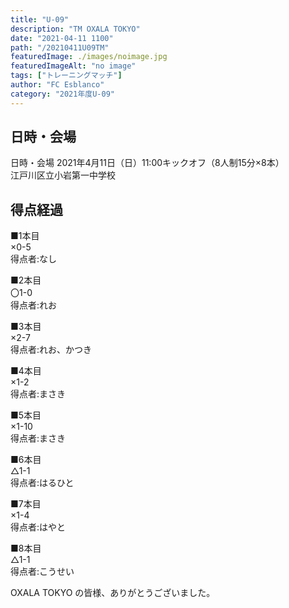 ```yaml
---
title: "U-09"
description: "TM OXALA TOKYO"
date: "2021-04-11 1100"
path: "/20210411U09TM"
featuredImage: ./images/noimage.jpg
featuredImageAlt: "no image"
tags: ["トレーニングマッチ"]
author: "FC Esblanco"
category: "2021年度U-09"
---
```



## 日時・会場

日時・会場
2021年4月11日（日）11:00キックオフ（8人制15分×8本）  
江戸川区立小岩第一中学校

## 得点経過

■1本目  
×0-5  
得点者:なし

■2本目  
〇1-0  
得点者:れお

■3本目  
×2-7  
得点者:れお、かつき

■4本目  
×1-2  
得点者:まさき

■5本目  
×1-10  
得点者:まさき

■6本目  
△1-1  
得点者:はるひと

■7本目  
×1-4  
得点者:はやと

■8本目  
△1-1  
得点者:こうせい


OXALA TOKYO の皆様、ありがとうございました。
